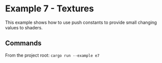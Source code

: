 # Example 7 - Textures

This example shows how to use push constants to provide small changing values
to shaders.

## Commands

From the project root: `cargo run --example e7`
